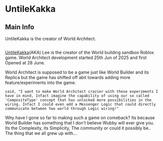 # UntileKakka

## Main Info
UntileKakka is the creator of World Architect.

<img class="" src="https://t2.rbxcdn.com/30DAY-AvatarHeadshot-17441E080E9DD79F37219DC82B709BB6-Png" alt="" title="">

[UntileKakka](https://www.roblox.com/users/159871912/profile)(AKA) Lee is the creator of the World building sandbox Roblox game. World Architect development started 25th Jun of 2025 and first Opened at 28 June. 

World Architect is supposed to be a game just like World Builder and its Replica but the game has shifted off abit towards adding more feature/experiments into the game.

`said, "I want to make World Architect crazier with these experiments I have in mind, Infact imagine the capability of using our so called 'CompositeType' concept that has unlocked more possibilities in the wiring. Infact I could even add a Messenger Logic that could directly communicate between two world through Logic wiring!"`

Why have I gone so far to making such a game on comeback? Its because World Builder has something that I don't believe Wubby will ever give you. Its the Complexity, its Simplicity, The community or could it possibly be.. The thing that we all grew up with...